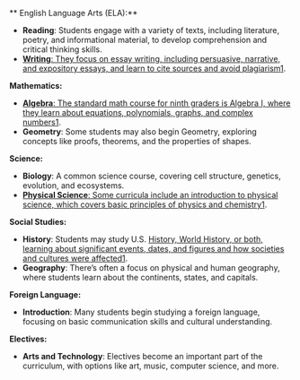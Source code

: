 **
English Language Arts (ELA):**

-   **Reading**: Students engage with a variety of texts, including literature, poetry, and informational material, to develop comprehension and critical thinking skills.
-   [**Writing**: They focus on essay writing, including persuasive, narrative, and expository essays, and learn to cite sources and avoid plagiarism](https://www.time4learning.com/homeschool-curriculum/high-school/ninth-grade/)[1](https://www.time4learning.com/homeschool-curriculum/high-school/ninth-grade/).

**Mathematics:**

-   [**Algebra**: The standard math course for ninth graders is Algebra I, where they learn about equations, polynomials, graphs, and complex numbers](https://www.time4learning.com/homeschool-curriculum/high-school/ninth-grade/)[1](https://www.time4learning.com/homeschool-curriculum/high-school/ninth-grade/).
-   **Geometry**: Some students may also begin Geometry, exploring concepts like proofs, theorems, and the properties of shapes.

**Science:**

-   **Biology**: A common science course, covering cell structure, genetics, evolution, and ecosystems.
-   [**Physical Science**: Some curricula include an introduction to physical science, which covers basic principles of physics and chemistry](https://www.time4learning.com/homeschool-curriculum/high-school/ninth-grade/)[1](https://www.time4learning.com/homeschool-curriculum/high-school/ninth-grade/).

**Social Studies:**

-   **History**: Students may study U.S. [History, World History, or both, learning about significant events, dates, and figures and how societies and cultures were affected](https://www.time4learning.com/homeschool-curriculum/high-school/ninth-grade/)[1](https://www.time4learning.com/homeschool-curriculum/high-school/ninth-grade/).
-   **Geography**: There’s often a focus on physical and human geography, where students learn about the continents, states, and capitals.

**Foreign Language:**

-   **Introduction**: Many students begin studying a foreign language, focusing on basic communication skills and cultural understanding.

**Electives:**

-   **Arts and Technology**: Electives become an important part of the curriculum, with options like art, music, computer science, and more.